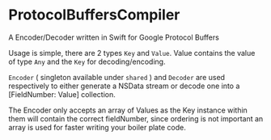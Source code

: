 # ProtocolBuffersCompiler
A Encoder/Decoder written in Swift for Google Protocol Buffers

Usage is simple, there are 2 types `Key` and `Value`. Value contains the value of type `Any` and the `Key` for decoding/encoding.

`Encoder` ( singleton available under `shared` ) and `Decoder` are used respectively to either generate a NSData stream or decode one into a [FieldNumber: Value] collection.

The Encoder only accepts an array of Values as the Key instance within them will contain the correct fieldNumber, since ordering is not important an array is used for faster writing your boiler plate code.


